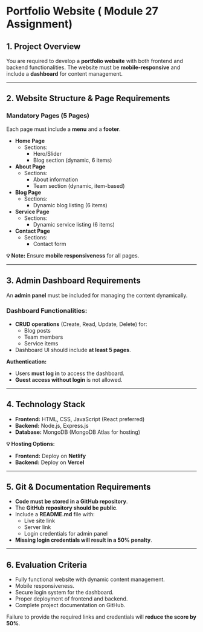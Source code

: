 # **Portfolio Website** ( **Module 27 Assignment**)

## **1. Project Overview**

You are required to develop a **portfolio website** with both frontend and backend functionalities. The website must be **mobile-responsive** and include a **dashboard** for content management.

---

## **2. Website Structure & Page Requirements**

### **Mandatory Pages (5 Pages)**

Each page must include a **menu** and a **footer**.

- **Home Page**
  - Sections:
    - Hero/Slider
    - Blog section (dynamic, 6 items)
- **About Page**
  - Sections:
    - About information
    - Team section (dynamic, item-based)
- **Blog Page**
  - Sections:
    - Dynamic blog listing (6 items)
- **Service Page**
  - Sections:
    - Dynamic service listing (6 items)
- **Contact Page**
  - Sections:
    - Contact form

**💡 Note:** Ensure **mobile responsiveness** for all pages.

---

## **3. Admin Dashboard Requirements**

An **admin panel** must be included for managing the content dynamically.

### **Dashboard Functionalities:**

- **CRUD operations** (Create, Read, Update, Delete) for:
  - Blog posts
  - Team members
  - Service items
- Dashboard UI should include **at least 5 pages**.

**Authentication:**

- Users **must log in** to access the dashboard.
- **Guest access without login** is not allowed.

---

## **4. Technology Stack**

- **Frontend:** HTML, CSS, JavaScript (React preferred)
- **Backend:** Node.js, Express.js
- **Database:** MongoDB (MongoDB Atlas for hosting)

**💡 Hosting Options:**

- **Frontend:** Deploy on **Netlify**
- **Backend:** Deploy on **Vercel**

---

## **5. Git & Documentation Requirements**

- **Code must be stored in a GitHub repository**.
- The **GitHub repository should be public**.
- Include a **README.md** file with:
  - Live site link
  - Server link
  - Login credentials for admin panel
- **Missing login credentials will result in a 50% penalty**.

---

## **6. Evaluation Criteria**

- Fully functional website with dynamic content management.
- Mobile responsiveness.
- Secure login system for the dashboard.
- Proper deployment of frontend and backend.
- Complete project documentation on GitHub.

Failure to provide the required links and credentials will **reduce the score by 50%**.
